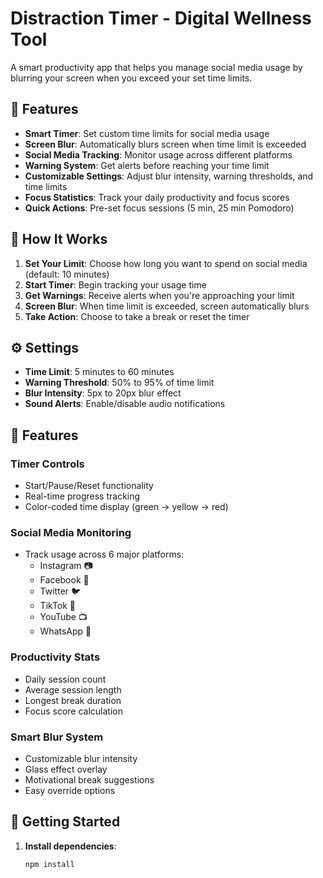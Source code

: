 # Distraction Timer - Digital Wellness Tool

A smart productivity app that helps you manage social media usage by blurring your screen when you exceed your set time limits.

## 🚀 Features

- **Smart Timer**: Set custom time limits for social media usage
- **Screen Blur**: Automatically blurs screen when time limit is exceeded
- **Social Media Tracking**: Monitor usage across different platforms
- **Warning System**: Get alerts before reaching your time limit
- **Customizable Settings**: Adjust blur intensity, warning thresholds, and time limits
- **Focus Statistics**: Track your daily productivity and focus scores
- **Quick Actions**: Pre-set focus sessions (5 min, 25 min Pomodoro)

## 🎯 How It Works

1. **Set Your Limit**: Choose how long you want to spend on social media (default: 10 minutes)
2. **Start Timer**: Begin tracking your usage time
3. **Get Warnings**: Receive alerts when you're approaching your limit
4. **Screen Blur**: When time limit is exceeded, screen automatically blurs
5. **Take Action**: Choose to take a break or reset the timer

## ⚙️ Settings

- **Time Limit**: 5 minutes to 60 minutes
- **Warning Threshold**: 50% to 95% of time limit
- **Blur Intensity**: 5px to 20px blur effect
- **Sound Alerts**: Enable/disable audio notifications

## 🎨 Features

### Timer Controls
- Start/Pause/Reset functionality
- Real-time progress tracking
- Color-coded time display (green → yellow → red)

### Social Media Monitoring
- Track usage across 6 major platforms:
  - Instagram 📷
  - Facebook 👥
  - Twitter 🐦
  - TikTok 🎵
  - YouTube 📺
  - WhatsApp 💬

### Productivity Stats
- Daily session count
- Average session length
- Longest break duration
- Focus score calculation

### Smart Blur System
- Customizable blur intensity
- Glass effect overlay
- Motivational break suggestions
- Easy override options

## 🚀 Getting Started

1. **Install dependencies**:
   ```bash
   npm install
